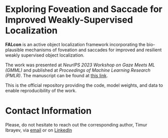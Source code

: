 # Exploring Foveation and Saccade for Improved Weakly-Supervised Localization
**FALcon** is an active object localization framework incorporating the bio-plausible mechanisms of foveation and saccades for improved and resilient weakly supervised object localization.

The work was presented at _NeurIPS 2023 Workshop on Gaze Meets ML (GMML)_ and published at _Proceedings of Machine Learning Research (PMLR)_. The manuscript can be found at [this link](https://proceedings.mlr.press/v226/ibrayev24a/ibrayev24a.pdf).

This is the official repository providing the code, model weights, and data to enable reproducibility of the work.


# Contact Information
Please, do not hesitate to reach out the corresponding author, Timur Ibrayev, via [email](mailto:tibrayev@purdue.edu?subject=[GitHub]%20FALcon%20repo) or on [LinkedIn](https://www.linkedin.com/in/timuribrayev)
